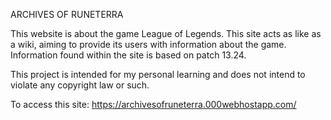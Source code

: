 ARCHIVES OF RUNETERRA

This website is about the game League of Legends. This site acts as like as a wiki, aiming to provide its users with information about the game.
Information found within the site is based on patch 13.24.

This project is intended for my personal learning and does not intend to violate any copyright law or such.


To access this site: https://archivesofruneterra.000webhostapp.com/
